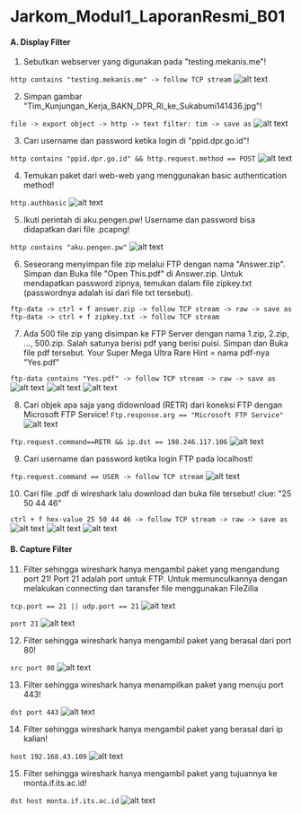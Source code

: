 # Jarkom_Modul1_LaporanResmi_B01

#### A. Display Filter

1. Sebutkan webserver yang digunakan pada "testing.mekanis.me"!

`http contains "testing.mekanis.me" -> follow TCP stream`
![alt text](images/1.jpg)

2. Simpan gambar "Tim_Kunjungan_Kerja_BAKN_DPR_RI_ke_Sukabumi141436.jpg"!

`file -> export object -> http -> text filter: tim -> save as`
![alt text](images/2.jpg)

3. Cari username dan password ketika login di "ppid.dpr.go.id"!

`http contains "ppid.dpr.go.id" && http.request.method == POST`
![alt text](images/3.jpg)

4. Temukan paket dari web-web yang menggunakan basic authentication method!

`http.authbasic`
![alt text](images/4.jpg)

5. Ikuti perintah di aku.pengen.pw! Username dan password bisa didapatkan dari file .pcapng!

`http contains "aku.pengen.pw"`
![alt text](images/5.1.jpg)

6. Seseorang menyimpan file zip melalui FTP dengan nama "Answer.zip". Simpan dan Buka file "Open This.pdf" di Answer.zip. Untuk mendapatkan password zipnya, temukan dalam file zipkey.txt (passwordnya adalah isi dari file txt tersebut).

`ftp-data -> ctrl + f answer.zip -> follow TCP stream -> raw -> save as`
`ftp-data -> ctrl + f zipkey.txt -> follow TCP stream`

7. Ada 500 file zip yang disimpan ke FTP Server dengan nama 1.zip, 2.zip, ..., 500.zip. Salah satunya berisi pdf yang berisi puisi. Simpan dan Buka file pdf tersebut.
Your Super Mega Ultra Rare Hint = nama pdf-nya "Yes.pdf"

`ftp-data contains "Yes.pdf" -> follow TCP stream -> raw -> save as`
![alt text](images/7.1.jpg)
![alt text](images/7.2.jpg)
![alt text](images/7.3.jpg)

8. Cari objek apa saja yang didownload (RETR) dari koneksi FTP dengan Microsoft FTP Service!
`Ftp.response.arg == "Microsoft FTP Service"`
![alt text](images/8.1.jpg)

`ftp.request.command==RETR && ip.dst == 198.246.117.106`
![alt text](images/8.2.jpg)

9. Cari username dan password ketika login FTP pada localhost!

`ftp.request.command == USER -> follow TCP stream`
![alt text](images/9.jpg)

10. Cari file .pdf di wireshark lalu download dan buka file tersebut!
clue: "25 50 44 46"

`ctrl + f hex-value 25 50 44 46 -> follow TCP stream -> raw -> save as`
![alt text](images/10.1.jpg)
![alt text](images/10.2.jpg)
![alt text](images/10.3.jpg)

#### B. Capture Filter

11. Filter sehingga wireshark hanya mengambil paket yang mengandung port 21!
Port 21 adalah port untuk FTP. Untuk memunculkannya dengan melakukan connecting dan taransfer file menggunakan FileZilla

`tcp.port == 21 || udp.port == 21`
![alt text](images/11.1.jpg)

`port 21`
![alt text](images/11.2.jpg)

12. Filter sehingga wireshark hanya mengambil paket yang berasal dari port 80!

`src port 80`
![alt text](images/12.jpg)

13. Filter sehingga wireshark hanya menampilkan paket yang menuju port 443!

`dst port 443`
![alt text](images/13.jpg)

14. Filter sehingga wireshark hanya mengambil paket yang berasal dari ip kalian!

`host 192.168.43.109`
![alt text](images/14.jpg)

15. Filter sehingga wireshark hanya mengambil paket yang tujuannya ke monta.if.its.ac.id!

`dst host monta.if.its.ac.id`
![alt text](images/15.jpg)
